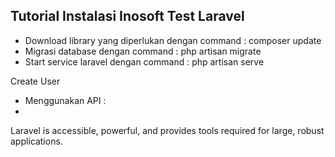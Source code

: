 ## Tutorial Instalasi Inosoft Test Laravel


[comment]: <> (Laravel is a web application framework with expressive, elegant syntax. We believe development must be an enjoyable and creative experience to be truly fulfilling. Laravel takes the pain out of development by easing common tasks used in many web projects, such as:)

- Download library yang diperlukan dengan command : composer update
- Migrasi database dengan command : php artisan migrate
- Start service laravel dengan command : php artisan serve

Create User
- Menggunakan API :
- 


Laravel is accessible, powerful, and provides tools required for large, robust applications.

